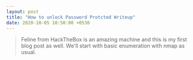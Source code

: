 ```yaml
---
layout: post
title: "How to unlock Password Protcted Writeup"
date: 2020-10-05 10:50:00 +0530
---
```

> Feline from HackTheBox is an amazing machine and this is my first blog post as well. We'll start with basic enumeration with nmap as usual.
